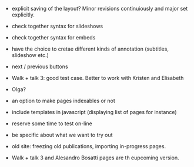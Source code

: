- explicit saving of the layout? Minor revisions continuiously and major set explicitly.

- check together syntax for slideshows
- check together syntax for embeds

- have the choice to cretae different kinds of annotation (subtitles, slideshow etc.)
- next / previous buttons

- Walk + talk 3: good test case. Better to work with Kristen and Elisabeth

- Olga?
- an option to make pages indexables or not

- include templates in javascript (displaying list of pages for instance)

- reserve some time to test on-line
- be specific about what we want to try out

- old site: freezing old publications, importing in-progress pages.

- Walk + talk 3 and Alesandro Bosatti pages are th eupcoming version.
